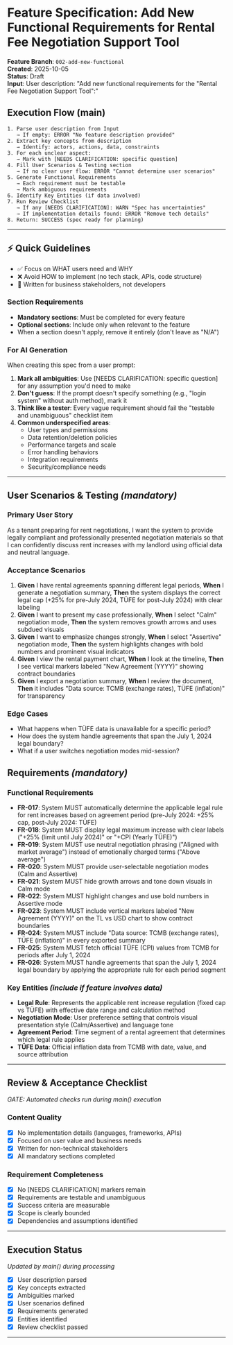 # Feature Specification: Add New Functional Requirements for Rental Fee Negotiation Support Tool

**Feature Branch**: `002-add-new-functional`  
**Created**: 2025-10-05  
**Status**: Draft  
**Input**: User description: "Add new functional requirements for the "Rental Fee Negotiation Support Tool":"

## Execution Flow (main)
```
1. Parse user description from Input
   → If empty: ERROR "No feature description provided"
2. Extract key concepts from description
   → Identify: actors, actions, data, constraints
3. For each unclear aspect:
   → Mark with [NEEDS CLARIFICATION: specific question]
4. Fill User Scenarios & Testing section
   → If no clear user flow: ERROR "Cannot determine user scenarios"
5. Generate Functional Requirements
   → Each requirement must be testable
   → Mark ambiguous requirements
6. Identify Key Entities (if data involved)
7. Run Review Checklist
   → If any [NEEDS CLARIFICATION]: WARN "Spec has uncertainties"
   → If implementation details found: ERROR "Remove tech details"
8. Return: SUCCESS (spec ready for planning)
```

---

## ⚡ Quick Guidelines
- ✅ Focus on WHAT users need and WHY
- ❌ Avoid HOW to implement (no tech stack, APIs, code structure)
- 👥 Written for business stakeholders, not developers

### Section Requirements
- **Mandatory sections**: Must be completed for every feature
- **Optional sections**: Include only when relevant to the feature
- When a section doesn't apply, remove it entirely (don't leave as "N/A")

### For AI Generation
When creating this spec from a user prompt:
1. **Mark all ambiguities**: Use [NEEDS CLARIFICATION: specific question] for any assumption you'd need to make
2. **Don't guess**: If the prompt doesn't specify something (e.g., "login system" without auth method), mark it
3. **Think like a tester**: Every vague requirement should fail the "testable and unambiguous" checklist item
4. **Common underspecified areas**:
   - User types and permissions
   - Data retention/deletion policies  
   - Performance targets and scale
   - Error handling behaviors
   - Integration requirements
   - Security/compliance needs

---

## User Scenarios & Testing *(mandatory)*

### Primary User Story
As a tenant preparing for rent negotiations, I want the system to provide legally compliant and professionally presented negotiation materials so that I can confidently discuss rent increases with my landlord using official data and neutral language.

### Acceptance Scenarios
1. **Given** I have rental agreements spanning different legal periods, **When** I generate a negotiation summary, **Then** the system displays the correct legal cap (+25% for pre-July 2024, TÜFE for post-July 2024) with clear labeling
2. **Given** I want to present my case professionally, **When** I select "Calm" negotiation mode, **Then** the system removes growth arrows and uses subdued visuals
3. **Given** I want to emphasize changes strongly, **When** I select "Assertive" negotiation mode, **Then** the system highlights changes with bold numbers and prominent visual indicators
4. **Given** I view the rental payment chart, **When** I look at the timeline, **Then** I see vertical markers labeled "New Agreement (YYYY)" showing contract boundaries
5. **Given** I export a negotiation summary, **When** I review the document, **Then** it includes "Data source: TCMB (exchange rates), TÜFE (inflation)" for transparency

### Edge Cases
- What happens when TÜFE data is unavailable for a specific period?
- How does the system handle agreements that span the July 1, 2024 legal boundary?
- What if a user switches negotiation modes mid-session?

## Requirements *(mandatory)*

### Functional Requirements
- **FR-017**: System MUST automatically determine the applicable legal rule for rent increases based on agreement period (pre-July 2024: +25% cap, post-July 2024: TÜFE)
- **FR-018**: System MUST display legal maximum increase with clear labels ("+25% (limit until July 2024)" or "+CPI (Yearly TÜFE)")
- **FR-019**: System MUST use neutral negotiation phrasing ("Aligned with market average") instead of emotionally charged terms ("Above average")
- **FR-020**: System MUST provide user-selectable negotiation modes (Calm and Assertive)
- **FR-021**: System MUST hide growth arrows and tone down visuals in Calm mode
- **FR-022**: System MUST highlight changes and use bold numbers in Assertive mode
- **FR-023**: System MUST include vertical markers labeled "New Agreement (YYYY)" on the TL vs USD chart to show contract boundaries
- **FR-024**: System MUST include "Data source: TCMB (exchange rates), TÜFE (inflation)" in every exported summary
- **FR-025**: System MUST fetch official TÜFE (CPI) values from TCMB for periods after July 1, 2024
- **FR-026**: System MUST handle agreements that span the July 1, 2024 legal boundary by applying the appropriate rule for each period segment

### Key Entities *(include if feature involves data)*
- **Legal Rule**: Represents the applicable rent increase regulation (fixed cap vs TÜFE) with effective date range and calculation method
- **Negotiation Mode**: User preference setting that controls visual presentation style (Calm/Assertive) and language tone
- **Agreement Period**: Time segment of a rental agreement that determines which legal rule applies
- **TÜFE Data**: Official inflation data from TCMB with date, value, and source attribution

---

## Review & Acceptance Checklist
*GATE: Automated checks run during main() execution*

### Content Quality
- [x] No implementation details (languages, frameworks, APIs)
- [x] Focused on user value and business needs
- [x] Written for non-technical stakeholders
- [x] All mandatory sections completed

### Requirement Completeness
- [x] No [NEEDS CLARIFICATION] markers remain
- [x] Requirements are testable and unambiguous  
- [x] Success criteria are measurable
- [x] Scope is clearly bounded
- [x] Dependencies and assumptions identified

---

## Execution Status
*Updated by main() during processing*

- [x] User description parsed
- [x] Key concepts extracted
- [x] Ambiguities marked
- [x] User scenarios defined
- [x] Requirements generated
- [x] Entities identified
- [x] Review checklist passed

---